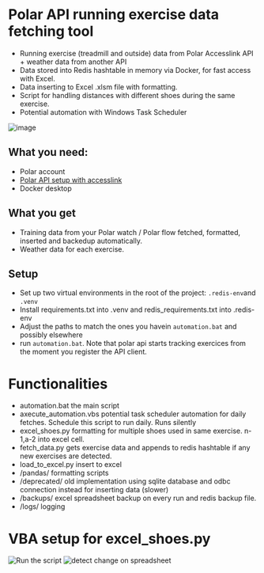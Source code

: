 # Polar API running exercise data fetching tool
- Running exercise (treadmill and outside) data from Polar Accesslink API + weather data from another API
- Data stored into Redis hashtable in memory via Docker, for fast access with Excel.
- Data inserting to Excel .xlsm file with formatting.
- Script for handling distances with different shoes during the same exercise.
- Potential automation with Windows Task Scheduler

![image](https://github.com/user-attachments/assets/418a2d5d-e5d2-4dff-83be-60a1f8cee42f)
## What you need:
- Polar account
- [Polar API setup with accesslink](https://github.com/polarofficial/accesslink-example-python)
- Docker desktop
## What you get
- Training data from your Polar watch / Polar flow fetched, formatted, inserted and backedup automatically.
- Weather data for each exercise.
## Setup
- Set up two virtual environments in the root of the project: `.redis-env`and `.venv`
- Install requirements.txt into .venv and redis_requirements.txt into .redis-env
- Adjust the paths to match the ones you havein `automation.bat` and possibly elsewhere
- run `automation.bat`. Note that polar api starts tracking exercices from the moment you register the API client.
# Functionalities
- automation.bat the main script
- axecute_automation.vbs potential task scheduler automation for daily fetches. Schedule this script to run daily. Runs silently
- excel_shoes.py formatting for multiple shoes used in same exercise. n-1,a-2 into excel cell.
- fetch_data.py gets exercise data and appends to redis hashtable if any new exercises are detected.
- load_to_excel.py insert to excel
- /pandas/ formatting scripts
- /deprecated/ old implementation using sqlite database and odbc connection instead for inserting data (slower)
- /backups/ excel spreadsheet backup on every run and redis backup file.
- /logs/ logging
# VBA setup for excel_shoes.py
![Run the script](https://github.com/user-attachments/assets/57e2021c-49be-4bd6-bb17-227e84dafd35)
![detect change on spreadsheet](https://github.com/user-attachments/assets/4a9452f2-db56-4ef8-90c9-04aae3bedd26)
